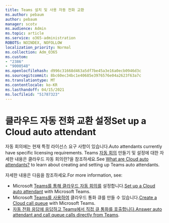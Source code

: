 ```yaml
---
title: Teams 설치 및 사용 자동 전화 교환
ms.author: pebaum
author: pebaum
manager: scotv
ms.audience: Admin
ms.topic: article
ms.service: o365-administration
ROBOTS: NOINDEX, NOFOLLOW
localization_priority: Normal
ms.collection: Adm_O365
ms.custom:
- "2386"
- "9000548"
ms.openlocfilehash: d996c31668d463a5df7be45a3e16a0ecb0946d3c
ms.sourcegitcommit: 8bc60ec34bc1e40685e3976576e04a2623f63a7c
ms.translationtype: MT
ms.contentlocale: ko-KR
ms.lasthandoff: 04/15/2021
ms.locfileid: "51787323"
---
```

# <a name="set-up-a-cloud-auto-attendant"></a><span data-ttu-id="c418f-102">클라우드 자동 전화 교환 설정</span><span class="sxs-lookup"><span data-stu-id="c418f-102">Set up a Cloud auto attendant</span></span>

<span data-ttu-id="c418f-103">자동 회의에는 현재 특정 라이선스 요구 사항이 있습니다.</span><span class="sxs-lookup"><span data-stu-id="c418f-103">Auto attendants currently have specific licensing requirements.</span></span> <span data-ttu-id="c418f-104">Teams [자동 회의](https://docs.microsoft.com/microsoftteams/what-are-phone-system-auto-attendants) 만들기 및 설정에 대한 자세한 내용은 클라우드 자동 회의란?을 참조하세요.</span><span class="sxs-lookup"><span data-stu-id="c418f-104">See [What are Cloud auto attendants?](https://docs.microsoft.com/microsoftteams/what-are-phone-system-auto-attendants) to learn about creating and setting up Teams auto attendants.</span></span> 

<span data-ttu-id="c418f-105">자세한 내용은 다음을 참조하세요.</span><span class="sxs-lookup"><span data-stu-id="c418f-105">For more information, see:</span></span>

- <span data-ttu-id="c418f-106">Microsoft [Teams를 통해 클라우드 자동 회의를](https://docs.microsoft.com/microsoftteams/create-a-phone-system-auto-attendant) 설정합니다.</span><span class="sxs-lookup"><span data-stu-id="c418f-106">[Set up a Cloud auto attendant](https://docs.microsoft.com/microsoftteams/create-a-phone-system-auto-attendant) with Microsoft Teams.</span></span> 
- <span data-ttu-id="c418f-107">Microsoft [Teams를 사용하여](https://docs.microsoft.com/microsoftteams/create-a-phone-system-call-queue) 클라우드 통화 큐를 만들 수 있습니다.</span><span class="sxs-lookup"><span data-stu-id="c418f-107">[Create a Cloud call queue](https://docs.microsoft.com/microsoftteams/create-a-phone-system-call-queue) with Microsoft Teams.</span></span> 
- <span data-ttu-id="c418f-108">[자동 전화 응답에 응답하고 Teams에서 직접 큐 통화를 호출합니다.](https://docs.microsoft.com/microsoftteams/answer-auto-attendant-and-call-queue-calls)</span><span class="sxs-lookup"><span data-stu-id="c418f-108">[Answer auto attendant and call queue calls directly from Teams](https://docs.microsoft.com/microsoftteams/answer-auto-attendant-and-call-queue-calls).</span></span> 